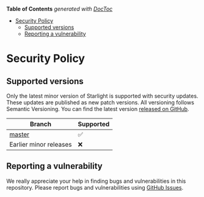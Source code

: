 <!-- START doctoc generated TOC please keep comment here to allow auto update -->
<!-- DON'T EDIT THIS SECTION, INSTEAD RE-RUN doctoc TO UPDATE -->
**Table of Contents**  *generated with [DocToc](https://github.com/thlorenz/doctoc)*

- [Security Policy](#security-policy)
  - [Supported versions](#supported-versions)
  - [Reporting a vulnerability](#reporting-a-vulnerability)

<!-- END doctoc generated TOC please keep comment here to allow auto update -->

# Security Policy

## Supported versions

Only the latest minor version of Starlight is supported with security updates. These updates are
published as new patch versions. All versioning follows Semantic Versioning. You can find the latest
version [released on GitHub](https://github.com/EYBlockchain/starlight/releases).

| Branch                                                          | Supported          |
| --------------------------------------------------------------- | ------------------ |
| [master](https://github.com/EYBlockchain/starlight/tree/master) | :white_check_mark: |
| Earlier minor releases                                          | :x:                |

## Reporting a vulnerability

We really appreciate your help in finding bugs and vulnerabilities in this repository. Please report
bugs and vulnerabilities using [GitHub Issues](https://github.com/EYBlockchain/starlight/issues).
